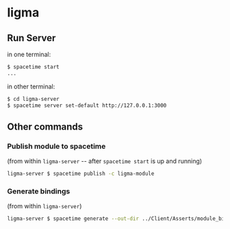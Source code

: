 # ligma

## Run Server

in one terminal:
```bash
$ spacetime start
...
```
in other terminal:
```bash
$ cd ligma-server
$ spacetime server set-default http://127.0.0.1:3000
```


## Other commands

### Publish module to spacetime
(from within `ligma-server` -- after `spacetime start` is up and running)
```bash
ligma-server $ spacetime publish -c ligma-module
```

### Generate bindings
(from within `ligma-server`)
```bash
ligma-server $ spacetime generate --out-dir ../Client/Asserts/module_bindings --lang=csharp
```